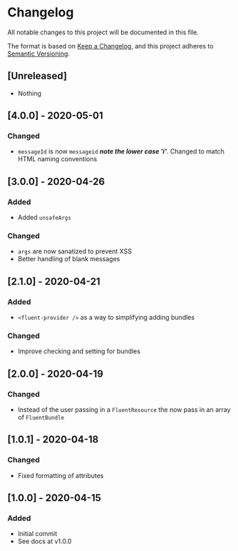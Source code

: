 # Changelog
All notable changes to this project will be documented in this file.

The format is based on [Keep a Changelog](https://keepachangelog.com/en/1.0.0/),
and this project adheres to [Semantic Versioning](https://semver.org/spec/v2.0.0.html).

## [Unreleased]
- Nothing

## [4.0.0] - 2020-05-01
### Changed
- `messageId` is now `messageid` ***note the lower case 'i'***. Changed to match HTML naming conventions

## [3.0.0] - 2020-04-26
### Added
- Added `unsafeArgs`

### Changed
- `args` are now sanatized to prevent XSS
- Better handling of blank messages

## [2.1.0] - 2020-04-21
### Added
- `<fluent-provider />` as a way to simplifying adding bundles

### Changed
- Improve checking and setting for bundles

## [2.0.0] - 2020-04-19
### Changed
- Instead of the user passing in a `FluentResource` the now pass in an array of `FluentBundle`

## [1.0.1] - 2020-04-18
### Changed
- Fixed formatting of attributes

## [1.0.0] - 2020-04-15
### Added
- Initial commit
- See docs at v1.0.0